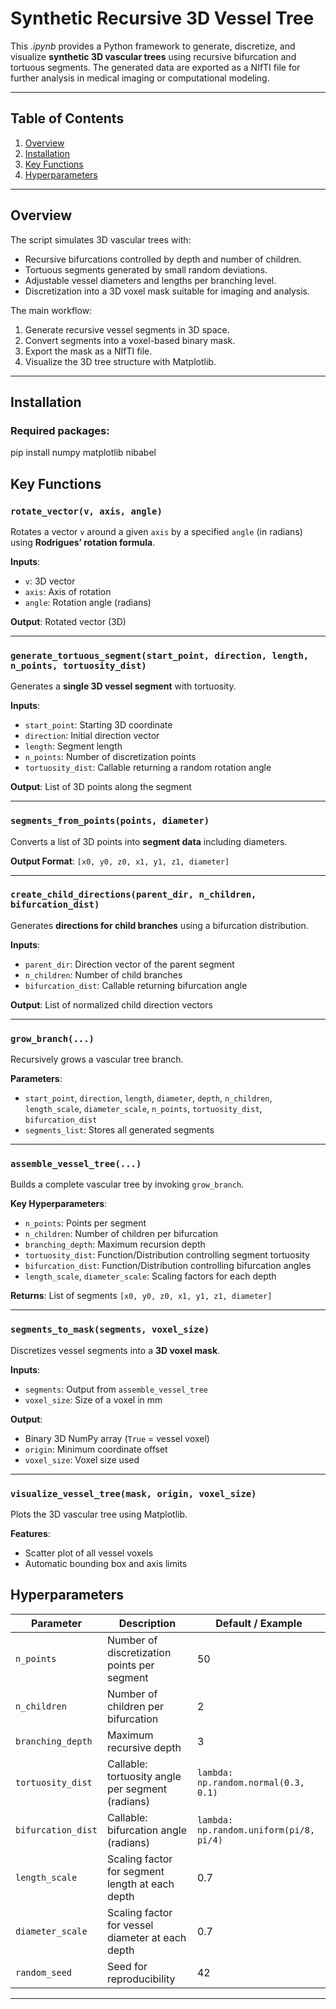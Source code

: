 # Synthetic Recursive 3D Vessel Tree

This *.ipynb* provides a Python framework to generate, discretize, and visualize **synthetic 3D vascular trees** using recursive bifurcation and tortuous segments. The generated data are exported as a NIfTI file for further analysis in medical imaging or computational modeling.

---

## Table of Contents

1. [Overview](#overview)  
2. [Installation](#installation)  
3. [Key Functions](#key-functions)  
4. [Hyperparameters](#hyperparameters)  


---

## Overview

The script simulates 3D vascular trees with:

- Recursive bifurcations controlled by depth and number of children.
- Tortuous segments generated by small random deviations.
- Adjustable vessel diameters and lengths per branching level.
- Discretization into a 3D voxel mask suitable for imaging and analysis.

The main workflow:

1. Generate recursive vessel segments in 3D space.
2. Convert segments into a voxel-based binary mask.
3. Export the mask as a NIfTI file.
4. Visualize the 3D tree structure with Matplotlib.

---

## Installation

### Required packages:

pip install numpy matplotlib nibabel


## Key Functions

### `rotate_vector(v, axis, angle)`

Rotates a vector `v` around a given `axis` by a specified `angle` (in radians) using **Rodrigues’ rotation formula**.

**Inputs**:
- `v`: 3D vector  
- `axis`: Axis of rotation  
- `angle`: Rotation angle (radians)  

**Output**: Rotated vector (3D)

---

### `generate_tortuous_segment(start_point, direction, length, n_points, tortuosity_dist)`

Generates a **single 3D vessel segment** with tortuosity.

**Inputs**:
- `start_point`: Starting 3D coordinate  
- `direction`: Initial direction vector  
- `length`: Segment length  
- `n_points`: Number of discretization points  
- `tortuosity_dist`: Callable returning a random rotation angle  

**Output**: List of 3D points along the segment

---

### `segments_from_points(points, diameter)`

Converts a list of 3D points into **segment data** including diameters.

**Output Format**: `[x0, y0, z0, x1, y1, z1, diameter]`

---

### `create_child_directions(parent_dir, n_children, bifurcation_dist)`

Generates **directions for child branches** using a bifurcation distribution.

**Inputs**:
- `parent_dir`: Direction vector of the parent segment  
- `n_children`: Number of child branches  
- `bifurcation_dist`: Callable returning bifurcation angle  

**Output**: List of normalized child direction vectors

---

### `grow_branch(...)`

Recursively grows a vascular tree branch.

**Parameters**:
- `start_point`, `direction`, `length`, `diameter`, `depth`, `n_children`, `length_scale`, `diameter_scale`, `n_points`, `tortuosity_dist`, `bifurcation_dist`  
- `segments_list`: Stores all generated segments

---

### `assemble_vessel_tree(...)`

Builds a complete vascular tree by invoking `grow_branch`.

**Key Hyperparameters**:
- `n_points`: Points per segment  
- `n_children`: Number of children per bifurcation  
- `branching_depth`: Maximum recursion depth  
- `tortuosity_dist`: Function/Distribution controlling segment tortuosity  
- `bifurcation_dist`: Function/Distribution controlling bifurcation angles  
- `length_scale`, `diameter_scale`: Scaling factors for each depth  

**Returns**: List of segments `[x0, y0, z0, x1, y1, z1, diameter]`

---

### `segments_to_mask(segments, voxel_size)`

Discretizes vessel segments into a **3D voxel mask**.

**Inputs**:
- `segments`: Output from `assemble_vessel_tree`  
- `voxel_size`: Size of a voxel in mm  

**Output**:
- Binary 3D NumPy array (`True` = vessel voxel)  
- `origin`: Minimum coordinate offset  
- `voxel_size`: Voxel size used

---

### `visualize_vessel_tree(mask, origin, voxel_size)`

Plots the 3D vascular tree using Matplotlib.

**Features**:
- Scatter plot of all vessel voxels
- Automatic bounding box and axis limits

## Hyperparameters

| Parameter                     | Description                                         | Default / Example                          |
|-------------------------------|-----------------------------------------------------|--------------------------------------------|
| `n_points`                    | Number of discretization points per segment         | 50                                         |
| `n_children`                  | Number of children per bifurcation                  | 2                                          |
| `branching_depth`             | Maximum recursive depth                             | 3                                          |
| `tortuosity_dist`             | Callable: tortuosity angle per segment (radians)    | `lambda: np.random.normal(0.3, 0.1)`       |
| `bifurcation_dist`            | Callable: bifurcation angle (radians)               | `lambda: np.random.uniform(pi/8, pi/4)`    |
| `length_scale`                | Scaling factor for segment length at each depth     | 0.7                                        |
| `diameter_scale`              | Scaling factor for vessel diameter at each depth    | 0.7                                        |
| `random_seed`                 | Seed for reproducibility                            | 42                                         |

---